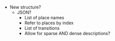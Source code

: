 * New structure?
    * JSON?
        * List of place names
        * Refer to places by index
        * List of transitions
        * Allow for sparse AND dense descriptions?
